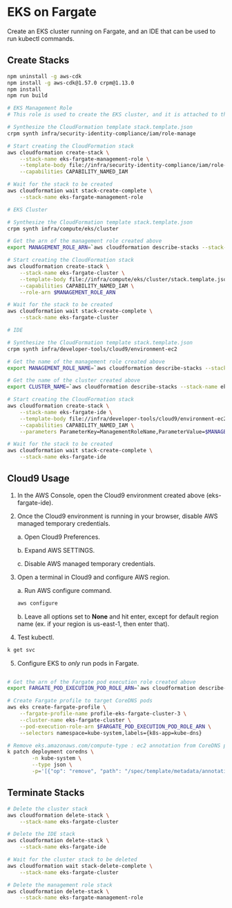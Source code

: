 # EKS on Fargate

Create an EKS cluster running on Fargate, and an IDE that can be used to run kubectl commands.

## Create Stacks

```bash
npm uninstall -g aws-cdk
npm install -g aws-cdk@1.57.0 crpm@1.13.0
npm install
npm run build

# EKS Management Role
# This role is used to create the EKS cluster, and it is attached to the IDE to access the cluster

# Synthesize the CloudFormation template stack.template.json
crpm synth infra/security-identity-compliance/iam/role-manage

# Start creating the CloudFormation stack
aws cloudformation create-stack \
    --stack-name eks-fargate-management-role \
    --template-body file://infra/security-identity-compliance/iam/role-manage/stack.template.json \
    --capabilities CAPABILITY_NAMED_IAM

# Wait for the stack to be created
aws cloudformation wait stack-create-complete \
    --stack-name eks-fargate-management-role

# EKS Cluster

# Synthesize the CloudFormation template stack.template.json
crpm synth infra/compute/eks/cluster

# Get the arn of the management role created above
export MANAGEMENT_ROLE_ARN=`aws cloudformation describe-stacks --stack-name eks-fargate-management-role --query "Stacks[0].Outputs[0].OutputValue" --output text`

# Start creating the CloudFormation stack
aws cloudformation create-stack \
    --stack-name eks-fargate-cluster \
    --template-body file://infra/compute/eks/cluster/stack.template.json \
    --capabilities CAPABILITY_NAMED_IAM \
    --role-arn $MANAGEMENT_ROLE_ARN

# Wait for the stack to be created
aws cloudformation wait stack-create-complete \
    --stack-name eks-fargate-cluster

# IDE

# Synthesize the CloudFormation template stack.template.json
crpm synth infra/developer-tools/cloud9/environment-ec2

# Get the name of the management role created above
export MANAGEMENT_ROLE_NAME=`aws cloudformation describe-stacks --stack-name eks-fargate-management-role --query "Stacks[0].Outputs[1].OutputValue" --output text`

# Get the name of the cluster created above
export CLUSTER_NAME=`aws cloudformation describe-stacks --stack-name eks-fargate-cluster --query "Stacks[0].Outputs[0].OutputValue" --output text`

# Start creating the CloudFormation stack
aws cloudformation create-stack \
    --stack-name eks-fargate-ide \
    --template-body file://infra/developer-tools/cloud9/environment-ec2/stack.template.json \
    --capabilities CAPABILITY_NAMED_IAM \
    --parameters ParameterKey=ManagementRoleName,ParameterValue=$MANAGEMENT_ROLE_NAME ParameterKey=ClusterName,ParameterValue=$CLUSTER_NAME

# Wait for the stack to be created
aws cloudformation wait stack-create-complete \
    --stack-name eks-fargate-ide
```

## Cloud9 Usage

1.  In the AWS Console, open the Cloud9 environment created above (eks-fargate-ide).

2.  Once the Cloud9 environment is running in your browser, disable AWS managed temporary credentials.

    a.  Open Cloud9 Preferences.
    
    b.  Expand AWS SETTINGS.
    
    c.  Disable AWS managed temporary credentials.

3.  Open a terminal in Cloud9 and configure AWS region.

    a.  Run AWS configure command.
    ```bash
    aws configure
    ```
    
    b.  Leave all options set to **None** and hit enter, except for default region name (ex. if your region is us-east-1, then enter that).

4.  Test kubectl.

```bash
k get svc
```

5.  Configure EKS to *only* run pods in Fargate.

```bash

# Get the arn of the Fargate pod execution role created above
export FARGATE_POD_EXECUTION_POD_ROLE_ARN=`aws cloudformation describe-stacks --stack-name eks-fargate-cluster --query "Stacks[0].Outputs[1].OutputValue" --output text`

# Create Fargate profile to target CoreDNS pods
aws eks create-fargate-profile \
    --fargate-profile-name profile-eks-fargate-cluster-3 \
    --cluster-name eks-fargate-cluster \
    --pod-execution-role-arn $FARGATE_POD_EXECUTION_POD_ROLE_ARN \
    --selectors namespace=kube-system,labels={k8s-app=kube-dns}

# Remove eks.amazonaws.com/compute-type : ec2 annotation from CoreDNS pods
k patch deployment coredns \
        -n kube-system \
        --type json \
        -p='[{"op": "remove", "path": "/spec/template/metadata/annotations/eks.amazonaws.com~1compute-type"}]'

```

## Terminate Stacks

```bash
# Delete the cluster stack
aws cloudformation delete-stack \
    --stack-name eks-fargate-cluster

# Delete the IDE stack
aws cloudformation delete-stack \
    --stack-name eks-fargate-ide

# Wait for the cluster stack to be deleted
aws cloudformation wait stack-delete-complete \
    --stack-name eks-fargate-cluster

# Delete the management role stack
aws cloudformation delete-stack \
    --stack-name eks-fargate-management-role
```
